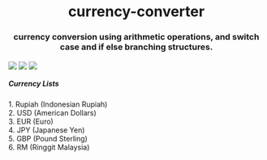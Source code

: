 <h1 align="center">currency-converter</h1>
<h3 align="center">currency conversion using arithmetic operations, and switch case and if else branching structures.</h3>
<img align="center" src="https://blogger.googleusercontent.com/img/b/R29vZ2xl/AVvXsEjftegSo7IgHMMFmv-gzXBqW3h0QdwByGdoAQlpBV85K7a5mxHzFJrxtyLg2B-o3ggeQJIkCf_Abgda5Jw0nctEb5XKKTTPZZX85txloOOgRH8FVS4f5eVTHcHiTgWOJU7DpWtZ52CLA-y2OvRSXUvXv6-7WxQ7_G8wgiU0d9jbFg6K08eQtjlGocXT5g/s1920/2023-03-12%20(1).png">
<img align="center" src="https://blogger.googleusercontent.com/img/b/R29vZ2xl/AVvXsEge0enGZZVPnWFqRz2faaXEiPxbU5u-uPiBPx886TsAMBcp8Rt7CKMykOp7rOejRrMriDNnvOLg1FdwMVmyWH6fNfAEqERzaqHLnCm3miutcjLoDxjE_V9CJW_Qx5OFhKWDECXMeBfp8i7YZMV26AuxFbxTdqsdyvnwlXmOOzAOVWmej1GF1S4Vi2qW_A/w410-h231/2023-03-12%20(2).png">
<img align="center" src="https://blogger.googleusercontent.com/img/b/R29vZ2xl/AVvXsEi7lEAHSWb00EqL0oQ_DcRibB8WfcFnRTmJVjRV00zzyZKF7LFqpWRhDl3N0lmtACAN3novQzkVRaQ-JE02MhuUTjgzdTwCIpmYUXKPjPW22vk9wrpkmz7LemY9DbziY-0yB_a1NVWlfbsvIn38-ZW_6W1GrtVHu8RbbyKL6PNQOGFTlCBUGIONK7KX6A/s1920/2023-03-12%20(3).png">

<h5>Currency Lists</h5>
1. Rupiah (Indonesian Rupiah)<br>
2. USD (American Dollars)<br>
3. EUR (Euro)<br>
4. JPY (Japanese Yen)<br>
5. GBP (Pound Sterling)<br>
6. RM (Ringgit Malaysia)<br>

